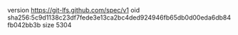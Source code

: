 version https://git-lfs.github.com/spec/v1
oid sha256:5c9d1138c23df7fede3e13ca2bc4ded924946fb65db0d00eda6db84fb042bb3b
size 5304
